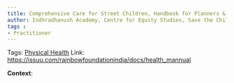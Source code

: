 ```yaml
---
title: Comprehensive Care for Street Children, Handbook for Planners & Practitioners, Finance
author: Indhradhanush Academy, Centre for Equity Studies, Save the Children, 
tags :
- Practitioner
---
```

Tags: [Physical Health](Volume%201/Roll%20Ups/Physical%20Health/Physical%20Health.md)
Link: https://issuu.com/rainbowfoundationindia/docs/health_mannual

**Context**: 

